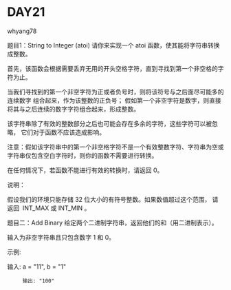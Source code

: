 ﻿# DAY21

whyang78

题目1：String to Integer (atoi)
  请你来实现一个 atoi 函数，使其能将字符串转换成整数。


  首先，该函数会根据需要丢弃无用的开头空格字符，直到寻找到第一个非空格的字符为止。
  

当我们寻找到的第一个非空字符为正或者负号时，则将该符号与之后面尽可能多的连续数字
  组合起来，作为该整数的正负号；
  假如第一个非空字符是数字，则直接将其与之后连续的数字字符组合起来，形成整数。
  

该字符串除了有效的整数部分之后也可能会存在多余的字符，这些字符可以被忽略，
   它们对于函数不应该造成影响。


  注意：假如该字符串中的第一个非空格字符不是一个有效整数字符、字符串为空或
     字符串仅包含空白字符时，则你的函数不需要进行转换。


  在任何情况下，若函数不能进行有效的转换时，请返回 0。


  说明：

假设我们的环境只能存储 32 位大小的有符号整数。如果数值超过这个范围，
   请返回  INT_MAX  或 INT_MIN 。



题目二：Add Binary
  给定两个二进制字符串，返回他们的和（用二进制表示）。
   

输入为非空字符串且只包含数字 1 和 0。



  示例:

输入: a = "11", b = "1"

         输出: "100"

